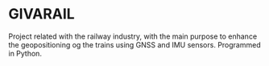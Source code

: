 # GIVARAIL
Project related with the railway industry, with the main purpose to enhance the geopositioning og the trains using GNSS and IMU sensors. Programmed in Python.
